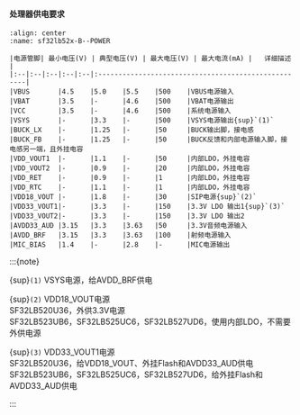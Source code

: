 #### 处理器供电要求

```{table} 电源供电要求
:align: center
:name: sf32lb52x-B--POWER

|电源管脚| 最小电压(V) | 典型电压(V) | 最大电压(V) | 最大电流(mA) |   详细描述 |
|:--|:--|:--|:--|:--|:----------------------------------------------------|
|VBUS       |4.5    |5.0    |5.5    |500    |VBUS电源输入 
|VBAT       |3.5    |-      |4.6    |500    |VBAT电源输出
|VCC        |3.5    |-      |4.6    |500    |系统电源输入
|VSYS       |-      |3.3    |-      |500    |VSYS电源输出{sup}`(1)`   
|BUCK_LX    |-      |1.25   |-      |50     |BUCK输出脚，接电感 
|BUCK_FB    |-      |1.25   |-      |50     |BUCK反馈和内部电源输入脚，接电感另一端，且外挂电容 
|VDD_VOUT1  |-      |1.1    |-      |50     |内部LDO，外挂电容 
|VDD_VOUT2  |-      |0.9    |-      |20     |内部LDO，外挂电容 
|VDD_RET    |-      |0.9    |-      |1      |内部LDO，外挂电容 
|VDD_RTC    |-      |1.1    |-      |1      |内部LDO，外挂电容 
|VDD18_VOUT |-      |1.8    |-      |30     |SIP电源{sup}`(2)` 
|VDD33_VOUT1|-      |3.3    |-      |150    |3.3V LDO 输出1{sup}`(3)`
|VDD33_VOUT2|-      |3.3    |-      |150    |3.3V LDO 输出2
|AVDD33_AUD |3.15   |3.3    |3.63   |50     |3.3V音频电源输入 
|AVDD_BRF   |3.15   |3.3    |3.63   |100    |射频电源输入 
|MIC_BIAS   |1.4    |-      |2.8    |-      |MIC电源输出 

```
:::{note}

{sup}`(1)` VSYS电源，给AVDD_BRF供电 

{sup}`(2)` VDD18_VOUT电源 \
SF32LB520U36，外供3.3V电源 \
SF32LB523UB6，SF32LB525UC6，SF32LB527UD6，使用内部LDO，不需要外供电源 

{sup}`(3)` VDD33_VOUT1电源 \
SF32LB520U36，给VDD18_VOUT、外挂Flash和AVDD33_AUD供电 \
SF32LB523UB6，SF32LB525UC6，SF32LB527UD6，给外挂Flash和AVDD33_AUD供电

:::